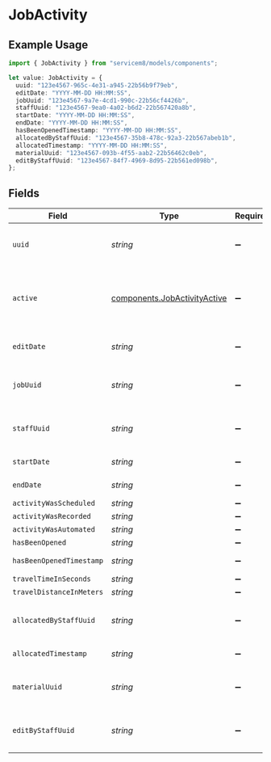 # JobActivity

## Example Usage

```typescript
import { JobActivity } from "servicem8/models/components";

let value: JobActivity = {
  uuid: "123e4567-965c-4e31-a945-22b56b9f79eb",
  editDate: "YYYY-MM-DD HH:MM:SS",
  jobUuid: "123e4567-9a7e-4cd1-990c-22b56cf4426b",
  staffUuid: "123e4567-9ea0-4a02-b6d2-22b567420a8b",
  startDate: "YYYY-MM-DD HH:MM:SS",
  endDate: "YYYY-MM-DD HH:MM:SS",
  hasBeenOpenedTimestamp: "YYYY-MM-DD HH:MM:SS",
  allocatedByStaffUuid: "123e4567-35b8-478c-92a3-22b567abeb1b",
  allocatedTimestamp: "YYYY-MM-DD HH:MM:SS",
  materialUuid: "123e4567-093b-4f55-aab2-22b56462c0eb",
  editByStaffUuid: "123e4567-84f7-4969-8d95-22b561ed098b",
};
```

## Fields

| Field                                                                        | Type                                                                         | Required                                                                     | Description                                                                  | Example                                                                      |
| ---------------------------------------------------------------------------- | ---------------------------------------------------------------------------- | ---------------------------------------------------------------------------- | ---------------------------------------------------------------------------- | ---------------------------------------------------------------------------- |
| `uuid`                                                                       | *string*                                                                     | :heavy_minus_sign:                                                           | Record UUID key                                                              | 123e4567-965c-4e31-a945-22b56b9f79eb                                         |
| `active`                                                                     | [components.JobActivityActive](../../models/components/jobactivityactive.md) | :heavy_minus_sign:                                                           | Record active/deleted flag. <br/><br/>Valid values are [0,1]                 |                                                                              |
| `editDate`                                                                   | *string*                                                                     | :heavy_minus_sign:                                                           | Record last modified timestamp                                               | YYYY-MM-DD HH:MM:SS                                                          |
| `jobUuid`                                                                    | *string*                                                                     | :heavy_minus_sign:                                                           | N/A                                                                          | 123e4567-9a7e-4cd1-990c-22b56cf4426b                                         |
| `staffUuid`                                                                  | *string*                                                                     | :heavy_minus_sign:                                                           | N/A                                                                          | 123e4567-9ea0-4a02-b6d2-22b567420a8b                                         |
| `startDate`                                                                  | *string*                                                                     | :heavy_minus_sign:                                                           | N/A                                                                          | YYYY-MM-DD HH:MM:SS                                                          |
| `endDate`                                                                    | *string*                                                                     | :heavy_minus_sign:                                                           | N/A                                                                          | YYYY-MM-DD HH:MM:SS                                                          |
| `activityWasScheduled`                                                       | *string*                                                                     | :heavy_minus_sign:                                                           | N/A                                                                          |                                                                              |
| `activityWasRecorded`                                                        | *string*                                                                     | :heavy_minus_sign:                                                           | N/A                                                                          |                                                                              |
| `activityWasAutomated`                                                       | *string*                                                                     | :heavy_minus_sign:                                                           | N/A                                                                          |                                                                              |
| `hasBeenOpened`                                                              | *string*                                                                     | :heavy_minus_sign:                                                           | N/A                                                                          |                                                                              |
| `hasBeenOpenedTimestamp`                                                     | *string*                                                                     | :heavy_minus_sign:                                                           | N/A                                                                          | YYYY-MM-DD HH:MM:SS                                                          |
| `travelTimeInSeconds`                                                        | *string*                                                                     | :heavy_minus_sign:                                                           | N/A                                                                          |                                                                              |
| `travelDistanceInMeters`                                                     | *string*                                                                     | :heavy_minus_sign:                                                           | N/A                                                                          |                                                                              |
| `allocatedByStaffUuid`                                                       | *string*                                                                     | :heavy_minus_sign:                                                           | N/A                                                                          | 123e4567-35b8-478c-92a3-22b567abeb1b                                         |
| `allocatedTimestamp`                                                         | *string*                                                                     | :heavy_minus_sign:                                                           | N/A                                                                          | YYYY-MM-DD HH:MM:SS                                                          |
| `materialUuid`                                                               | *string*                                                                     | :heavy_minus_sign:                                                           | N/A                                                                          | 123e4567-093b-4f55-aab2-22b56462c0eb                                         |
| `editByStaffUuid`                                                            | *string*                                                                     | :heavy_minus_sign:                                                           | Staff Member who last modified record                                        | 123e4567-84f7-4969-8d95-22b561ed098b                                         |